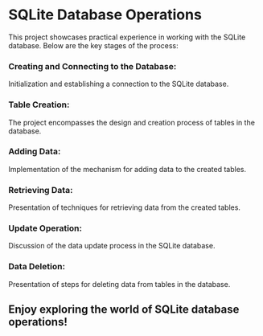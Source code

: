 # SQLite Database Operations

This project showcases practical experience in working with the SQLite database. Below are the key stages of the process:

### Creating and Connecting to the Database:
Initialization and establishing a connection to the SQLite database.
### Table Creation:
The project encompasses the design and creation process of tables in the database.
### Adding Data:
Implementation of the mechanism for adding data to the created tables.
### Retrieving Data:
Presentation of techniques for retrieving data from the created tables.
### Update Operation:
Discussion of the data update process in the SQLite database.
### Data Deletion:
Presentation of steps for deleting data from tables in the database.

## Enjoy exploring the world of SQLite database operations!
